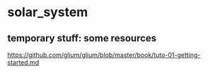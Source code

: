 # solar_system


## temporary stuff: some resources
https://github.com/glium/glium/blob/master/book/tuto-01-getting-started.md